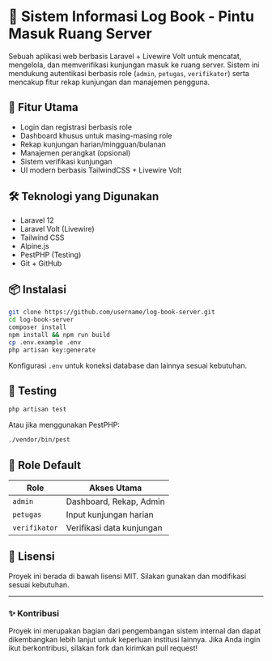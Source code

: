 
# 📝 Sistem Informasi Log Book - Pintu Masuk Ruang Server

Sebuah aplikasi web berbasis Laravel + Livewire Volt untuk mencatat, mengelola, dan memverifikasi kunjungan masuk ke ruang server. Sistem ini mendukung autentikasi berbasis role (`admin`, `petugas`, `verifikator`) serta mencakup fitur rekap kunjungan dan manajemen pengguna.

## 🚀 Fitur Utama

- Login dan registrasi berbasis role
- Dashboard khusus untuk masing-masing role
- Rekap kunjungan harian/mingguan/bulanan
- Manajemen perangkat (opsional)
- Sistem verifikasi kunjungan
- UI modern berbasis TailwindCSS + Livewire Volt

## 🛠️ Teknologi yang Digunakan

- Laravel 12
- Laravel Volt (Livewire)
- Tailwind CSS
- Alpine.js
- PestPHP (Testing)
- Git + GitHub

## 📦 Instalasi

```bash
git clone https://github.com/username/log-book-server.git
cd log-book-server
composer install
npm install && npm run build
cp .env.example .env
php artisan key:generate
```

Konfigurasi `.env` untuk koneksi database dan lainnya sesuai kebutuhan.

## 🧪 Testing

```bash
php artisan test
```

Atau jika menggunakan PestPHP:

```bash
./vendor/bin/pest
```

## 👤 Role Default

| Role        | Akses Utama               |
|-------------|---------------------------|
| `admin`     | Dashboard, Rekap, Admin   |
| `petugas`   | Input kunjungan harian    |
| `verifikator` | Verifikasi data kunjungan |

## 📄 Lisensi

Proyek ini berada di bawah lisensi MIT. Silakan gunakan dan modifikasi sesuai kebutuhan.

---

### ✨ Kontribusi

Proyek ini merupakan bagian dari pengembangan sistem internal dan dapat dikembangkan lebih lanjut untuk keperluan institusi lainnya. Jika Anda ingin ikut berkontribusi, silakan fork dan kirimkan pull request!
